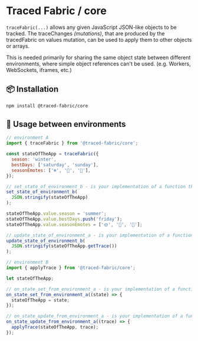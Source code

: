 # Traced Fabric / core

```traceFabric(...)``` allows any given JavaScript JSON-like objects to be tracked.
The traceChanges *(mutations)*, that are produced by the tracedFabric on values mutation, can be used to apply them to other objects or arrays.

This is needed primarily for sharing the same object state between different environments, where simple object references can't be used. (e.g. Workers, WebSockets, iframes, etc.)

## 📦 Installation

```bash
npm install @traced-fabric/core
```

## 🌌 Usage between environments

```javascript
// environment A
import { traceFabric } from '@traced-fabric/core';

const stateOfTheApp = traceFabric({
  season: 'winter',
  bestDays: ['saturday', 'sunday'],
  seasonEmotes: ['❄️', '🎄', '🎅'],
});

// set_state_of_environment_b - is your implementation of a function that sends state to environment B
set_state_of_environment_b(
  JSON.stringify(stateOfTheApp)
);

stateOfTheApp.value.season = 'summer';
stateOfTheApp.value.bestDays.push('friday');
stateOfTheApp.value.seasonEmotes = ['🌞', '🌊', '🍦'];

// update_state_of_environment_a - is your implementation of a function that sends state updates to environment B
update_state_of_environment_b(
  JSON.stringify(stateOfTheApp.getTrace())
);
```

```javascript
// environment B
import { applyTrace } from '@traced-fabric/core';

let stateOfTheApp;

// on_state_set_from_environment_a - is your implementation of a function that receives state from environment A
on_state_set_from_environment_a((state) => {
  stateOfTheApp = state;
});

// on_state_update_from_environment_a - is your implementation of a function that receives state updates from environment A
on_state_update_from_environment_a((trace) => {
  applyTrace(stateOfTheApp, trace);
});
```
